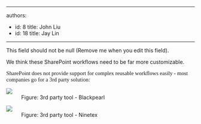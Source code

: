 

---
authors:
  - id: 8
    title: John Liu
  - id: 18
    title: Jay Lin
---




<span class='intro'> This field should not be null (Remove me when you edit this field). </span>

<p class="MsoNormal"><span lang="EN-US">We think these SharePoint workflows need to be far more customizable.</span><span lang="EN-US">&#160;</span></p>
<p class="MsoNormal"><span lang="EN-US"></span><span style="font-family&#58;'calibri', 'sans-serif';font-size&#58;11pt;" lang="EN-US">SharePoint does not provide support for complex reusable workflows easily - most companies go for a 3rd party solution&#58;</span></p>
<dl class="image">
<dt><img src="/Standards/SoftwareDevelopment/RulesToBetterSharePoint/PublishingImages/Blackpearl.png" /> </dt>
<dd>Figure&#58; 3rd party tool - Blackpearl </dd>
<dl class="image">
<dt><img src="/Standards/SoftwareDevelopment/RulesToBetterSharePoint/PublishingImages/Ninetex.png" /> </dt>
<dd>Figure&#58; 3rd party tool - Ninetex </dd></dl></dl>


